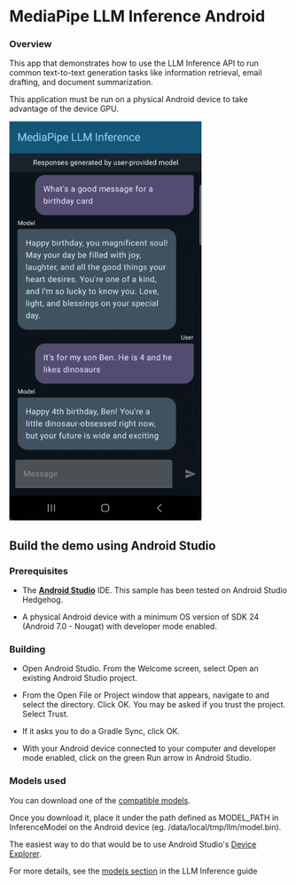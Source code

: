 # MediaPipe LLM Inference Android 

### Overview

This app that demonstrates how to use the LLM Inference API to run common text-to-text generation tasks like information retrieval, email drafting, and document summarization.

This application must be run on a physical Android device to take advantage of the device GPU.

![LLM Inference Demo](llm_inference.png)

## Build the demo using Android Studio

### Prerequisites

*   The **[Android Studio](https://developer.android.com/studio/index.html)**
    IDE. This sample has been tested on Android Studio Hedgehog.

*   A physical Android device with a minimum OS version of SDK 24 (Android 7.0 -
    Nougat) with developer mode enabled.

### Building

*   Open Android Studio. From the Welcome screen, select Open an existing
    Android Studio project.

*   From the Open File or Project window that appears, navigate to and select
    the directory. Click OK. You may
    be asked if you trust the project. Select Trust.

*   If it asks you to do a Gradle Sync, click OK.

*   With your Android device connected to your computer and developer mode
    enabled, click on the green Run arrow in Android Studio.

### Models used

You can download one of the [compatible models](https://developers.google.com/mediapipe/solutions/genai/llm_inference#models).

Once you download it, place it under the path defined as MODEL_PATH in InferenceModel on the Android device
 (eg. /data/local/tmp/llm/model.bin).

The easiest way to do that would be to use Android Studio's [Device Explorer](https://developer.android.com/studio/debug/device-file-explorer).

For more details, see the [models section](https://developers.google.com/mediapipe/solutions/genai/llm_inference/android#model) in the LLM Inference guide
